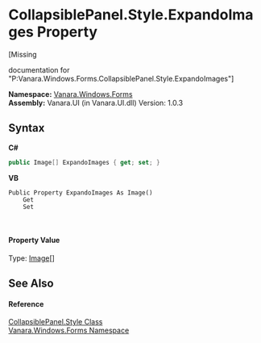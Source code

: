 # CollapsiblePanel.Style.ExpandoImages Property 
 

\[Missing <summary> documentation for "P:Vanara.Windows.Forms.CollapsiblePanel.Style.ExpandoImages"\]

**Namespace:**&nbsp;<a href="c580cf52-4028-70db-28d0-f9b1abc03861">Vanara.Windows.Forms</a><br />**Assembly:**&nbsp;Vanara.UI (in Vanara.UI.dll) Version: 1.0.3

## Syntax

**C#**<br />
``` C#
public Image[] ExpandoImages { get; set; }
```

**VB**<br />
``` VB
Public Property ExpandoImages As Image()
	Get
	Set
```

<br />

#### Property Value
Type: <a href="http://msdn2.microsoft.com/en-us/library/k7e7b2kd" target="_blank">Image</a>[]

## See Also


#### Reference
<a href="8a8b4c74-f83a-5173-bb37-d6b7056176a4">CollapsiblePanel.Style Class</a><br /><a href="c580cf52-4028-70db-28d0-f9b1abc03861">Vanara.Windows.Forms Namespace</a><br />